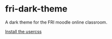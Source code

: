 # fri-dark-theme
A dark theme for the FRI moodle online classroom.

[Install the usercss](fri-dark.user.css)
